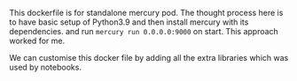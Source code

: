 This dockerfile is for standalone mercury pod. The thought process here is to have basic setup of Python3.9 and then install mercury with its dependencies. and run `mercury run 0.0.0.0:9000` on start. This approach worked for me. 
  
We can customise this docker file by adding all the extra libraries which was used by notebooks.